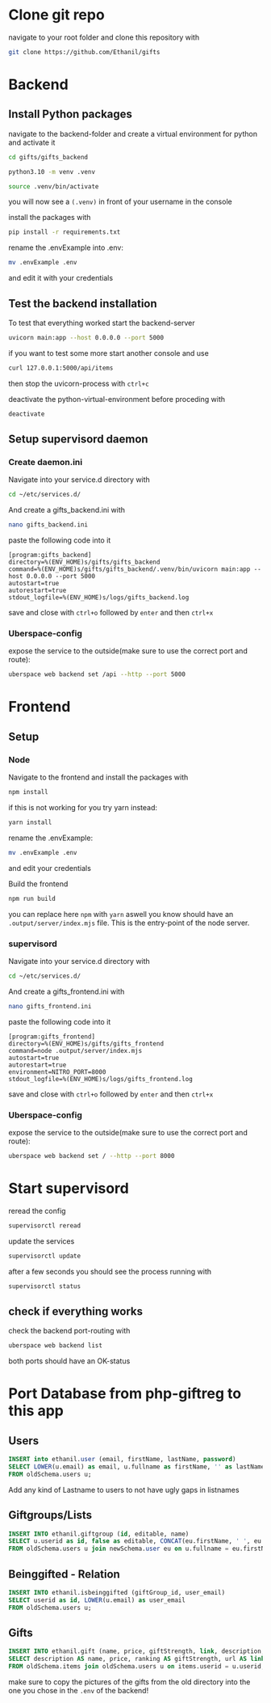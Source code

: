 # Clone git repo
navigate to your root folder and clone this repository with

```bash
git clone https://github.com/Ethanil/gifts
```
# Backend
## Install Python packages
navigate to the backend-folder and create a virtual environment for python and activate it
```bash
cd gifts/gifts_backend
```
```bash
python3.10 -m venv .venv
```
```bash
source .venv/bin/activate
```

you will now see a `(.venv)` in front of your username in the console

install the packages with

```bash
pip install -r requirements.txt
```

rename the .envExample into .env:
```bash
mv .envExample .env
```
and edit it with your credentials


## Test the backend installation
To test that everything worked start the backend-server
```bash
uvicorn main:app --host 0.0.0.0 --port 5000
```

if you want to test some more start another console and use
```bash
curl 127.0.0.1:5000/api/items
```

then stop the uvicorn-process with `ctrl+c`

deactivate the python-virtual-environment before proceding with
```bash
deactivate
```

## Setup supervisord daemon
### Create daemon.ini
Navigate into your service.d directory with
```bash
cd ~/etc/services.d/
```

And create a gifts_backend.ini with
```bash
nano gifts_backend.ini
```
paste the following code into it
```
[program:gifts_backend]
directory=%(ENV_HOME)s/gifts/gifts_backend
command=%(ENV_HOME)s/gifts/gifts_backend/.venv/bin/uvicorn main:app --host 0.0.0.0 --port 5000
autostart=true
autorestart=true
stdout_logfile=%(ENV_HOME)s/logs/gifts_backend.log
```
save and close with `ctrl+o` followed by `enter` and then `ctrl+x`

### Uberspace-config
expose the service to the outside(make sure to use the correct port and route):
```bash
uberspace web backend set /api --http --port 5000
```
# Frontend
## Setup
### Node
Navigate to the frontend and install the packages with
```bash
npm install
```
if this is not working for you try yarn instead:
```bash
yarn install
```

rename the .envExample:
```bash
mv .envExample .env
```
and edit your credentials

Build the frontend
```bash
npm run build
```
you can replace here `npm` with `yarn` aswell
you know should have an `.output/server/index.mjs` file. This is the entry-point of the node server.
### supervisord
Navigate into your service.d directory with
```bash
cd ~/etc/services.d/
```
And create a gifts_frontend.ini with
```bash
nano gifts_frontend.ini
```
paste the following code into it
```
[program:gifts_frontend]
directory=%(ENV_HOME)s/gifts/gifts_frontend
command=node .output/server/index.mjs
autostart=true
autorestart=true
environment=NITRO_PORT=8000
stdout_logfile=%(ENV_HOME)s/logs/gifts_frontend.log
```
save and close with `ctrl+o` followed by `enter` and then `ctrl+x`

### Uberspace-config
expose the service to the outside(make sure to use the correct port and route):
```bash
uberspace web backend set / --http --port 8000
```

# Start supervisord
reread the config
```bash
supervisorctl reread
```
update the services
```bash
supervisorctl update
```
after a few seconds you should see the process running with
```bash
supervisorctl status
```

## check if everything works
check the backend port-routing with
```bash
uberspace web backend list
```
both ports should have an OK-status


# Port Database from php-giftreg to this app
## Users
```sql
INSERT into ethanil.user (email, firstName, lastName, password)
SELECT LOWER(u.email) as email, u.fullname as firstName, '' as lastName, u.password as password
FROM oldSchema.users u;
```
Add any kind of Lastname to users to not have ugly gaps in listnames
## Giftgroups/Lists
```sql
INSERT INTO ethanil.giftgroup (id, editable, name)
SELECT u.userid as id, false as editable, CONCAT(eu.firstName, ' ', eu.lastName, '''s Liste') as name
FROM oldSchema.users u join newSchema.user eu on u.fullname = eu.firstName;
```

## Beinggifted - Relation
```sql
INSERT INTO ethanil.isbeinggifted (giftGroup_id, user_email)
SELECT userid as id, LOWER(u.email) as user_email
FROM oldSchema.users u;
```

## Gifts
```sql
INSERT INTO ethanil.gift (name, price, giftStrength, link, description, picture, giftGroup_id, user_email, freeForReservation)
SELECT description AS name, price, ranking AS giftStrength, url AS link, test.items.comment AS description,  COALESCE(image_filename,'') AS picture, items.userid as giftGroup_id, LOWER(email) as user_email, false as freeForReservation
FROM oldSchema.items join oldSchema.users u on items.userid = u.userid;
```
make sure to copy the pictures of the gifts from the old directory into the one you chose in the `.env` of the backend!